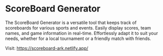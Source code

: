 # ScoreBoard Generator
The ScoreBoard Generator is a versatile tool that keeps track of scoreboards for various sports and events. Easily display scores, team names, and game information in real-time. Effortlessly adapt it to suit your needs, whether for a local tournament or a friendly match with friends.

Visit:
https://scoreboard-ark.netlify.app/
